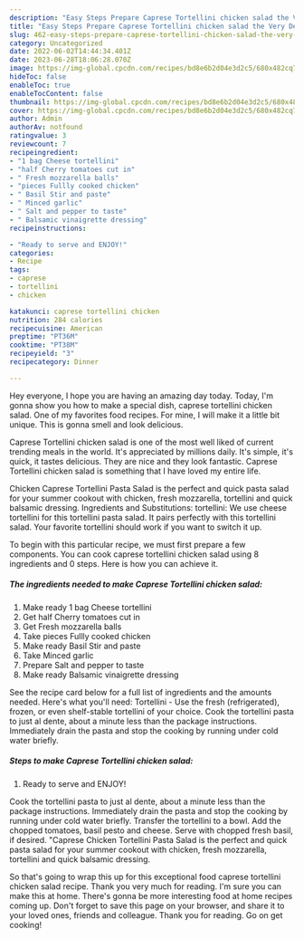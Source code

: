 ```yaml
---
description: "Easy Steps Prepare Caprese Tortellini chicken salad the Very Delicious"
title: "Easy Steps Prepare Caprese Tortellini chicken salad the Very Delicious"
slug: 462-easy-steps-prepare-caprese-tortellini-chicken-salad-the-very-delicious
category: Uncategorized
date: 2022-06-02T14:44:34.401Z
date: 2023-06-28T18:06:28.070Z
image: https://img-global.cpcdn.com/recipes/bd8e6b2d04e3d2c5/680x482cq70/caprese-tortellini-chicken-salad-recipe-main-photo.jpg
hideToc: false
enableToc: true
enableTocContent: false
thumbnail: https://img-global.cpcdn.com/recipes/bd8e6b2d04e3d2c5/680x482cq70/caprese-tortellini-chicken-salad-recipe-main-photo.jpg
cover: https://img-global.cpcdn.com/recipes/bd8e6b2d04e3d2c5/680x482cq70/caprese-tortellini-chicken-salad-recipe-main-photo.jpg
author: Admin
authorAv: notfound
ratingvalue: 3
reviewcount: 7
recipeingredient:
- "1 bag Cheese tortellini"
- "half Cherry tomatoes cut in"
- " Fresh mozzarella balls"
- "pieces Fullly cooked chicken"
- " Basil Stir and paste"
- " Minced garlic"
- " Salt and pepper to taste"
- " Balsamic vinaigrette dressing"
recipeinstructions:

- "Ready to serve and ENJOY!"
categories:
- Recipe
tags:
- caprese
- tortellini
- chicken

katakunci: caprese tortellini chicken 
nutrition: 284 calories
recipecuisine: American
preptime: "PT36M"
cooktime: "PT38M"
recipeyield: "3"
recipecategory: Dinner

---
```



Hey everyone, I hope you are having an amazing day today. Today, I'm gonna show you how to make a special dish, caprese tortellini chicken salad. One of my favorites food recipes. For mine, I will make it a little bit unique. This is gonna smell and look delicious.

Caprese Tortellini chicken salad is one of the most well liked of current trending meals in the world. It's appreciated by millions daily. It's simple, it's quick, it tastes delicious. They are nice and they look fantastic. Caprese Tortellini chicken salad is something that I have loved my entire life.

Chicken Caprese Tortellini Pasta Salad is the perfect and quick pasta salad for your summer cookout with chicken, fresh mozzarella, tortellini and quick balsamic dressing. Ingredients and Substitutions: tortellini: We use cheese tortellini for this tortellini pasta salad. It pairs perfectly with this tortellini salad. Your favorite tortellini should work if you want to switch it up.


To begin with this particular recipe, we must first prepare a few components. You can cook caprese tortellini chicken salad using 8 ingredients and 0 steps. Here is how you can achieve it.

<!--inarticleads1-->

##### The ingredients needed to make Caprese Tortellini chicken salad:

1. Make ready 1 bag Cheese tortellini
1. Get half Cherry tomatoes cut in
1. Get  Fresh mozzarella balls
1. Take pieces Fullly cooked chicken
1. Make ready  Basil Stir and paste
1. Take  Minced garlic
1. Prepare  Salt and pepper to taste
1. Make ready  Balsamic vinaigrette dressing


See the recipe card below for a full list of ingredients and the amounts needed. Here&#39;s what you&#39;ll need: Tortellini - Use the fresh (refrigerated), frozen, or even shelf-stable tortellini of your choice. Cook the tortellini pasta to just al dente, about a minute less than the package instructions. Immediately drain the pasta and stop the cooking by running under cold water briefly. 

<!--inarticleads2-->

##### Steps to make Caprese Tortellini chicken salad:


1. Ready to serve and ENJOY!

Cook the tortellini pasta to just al dente, about a minute less than the package instructions. Immediately drain the pasta and stop the cooking by running under cold water briefly. Transfer the tortellini to a bowl. Add the chopped tomatoes, basil pesto and cheese. Serve with chopped fresh basil, if desired. &#34;Caprese Chicken Tortellini Pasta Salad is the perfect and quick pasta salad for your summer cookout with chicken, fresh mozzarella, tortellini and quick balsamic dressing. 

So that's going to wrap this up for this exceptional food caprese tortellini chicken salad recipe. Thank you very much for reading. I'm sure you can make this at home. There's gonna be more interesting food at home recipes coming up. Don't forget to save this page on your browser, and share it to your loved ones, friends and colleague. Thank you for reading. Go on get cooking!
